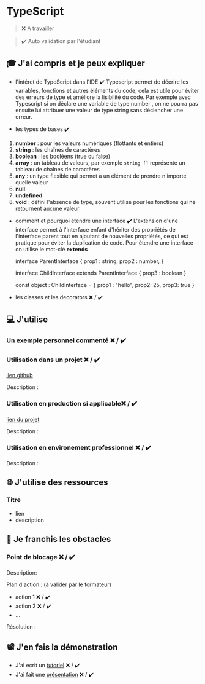 # TypeScript

> ❌ A travailler

> ✔️ Auto validation par l'étudiant

## 🎓 J'ai compris et je peux expliquer

 - l'intéret de TypeScript dans l'IDE  ✔️
Typescript permet de décrire les variables, fonctions et autres éléments du code, cela est utile pour éviter des erreurs de type et améliore la lisibilité du code. Par exemple avec Typescript si on déclare une variable de type number , on ne pourra pas ensuite lui attribuer une valeur de type string sans déclencher une erreur. 

 - les types de bases ✔️
	
 1. **number** : pour les valeurs numériques (flottants et entiers) 	
 2. **string** : les chaînes de caractères 	
 3. **boolean** : les booléens (true ou false) 	
 4.  **array** : un tableau de valeurs, par exemple  `string []` représente un tableau de chaînes de caractères
 5. **any** :    un type flexible qui permet à un élément de prendre n'importe quelle valeur
 6. **null**
 7. **undefined** 
 8. **void** : défini l'absence de type, souvent utilisé pour les fonctions qui ne retournent aucune valeur

 - comment et pourquoi étendre une interface  ✔️
L'extension d'une interface permet à l'interface enfant d'hériter des propriétés de l'interface parent tout en ajoutant de nouvelles propriétés, ce qui est pratique pour éviter la duplication de code. Pour étendre une interface on utilise le mot-clé **extends**

     interface ParentInterface {
     prop1 : string,
     prop2 : number,
     }
    
    interface ChildInterface extends ParentInterface {
    prop3 : boolean
    }
    
    const object : ChildInterface = {
    prop1 : "hello",
    prop2: 25, 
    prop3: true
    } 
    

 - les classes et les decorators ❌ / ✔️

## 💻 J'utilise

### Un exemple personnel commenté ❌ / ✔️

### Utilisation dans un projet ❌ / ✔️

[lien github](...)

Description :

### Utilisation en production si applicable❌ / ✔️

[lien du projet](...)

Description :

### Utilisation en environement professionnel ❌ / ✔️

Description :

## 🌐 J'utilise des ressources

### Titre

- lien
- description

## 🚧 Je franchis les obstacles

### Point de blocage ❌ / ✔️

Description:

Plan d'action : (à valider par le formateur)

- action 1 ❌ / ✔️
- action 2 ❌ / ✔️
- ...

Résolution :

## 📽️ J'en fais la démonstration

- J'ai ecrit un [tutoriel](...) ❌ / ✔️
- J'ai fait une [présentation](...) ❌ / ✔️
